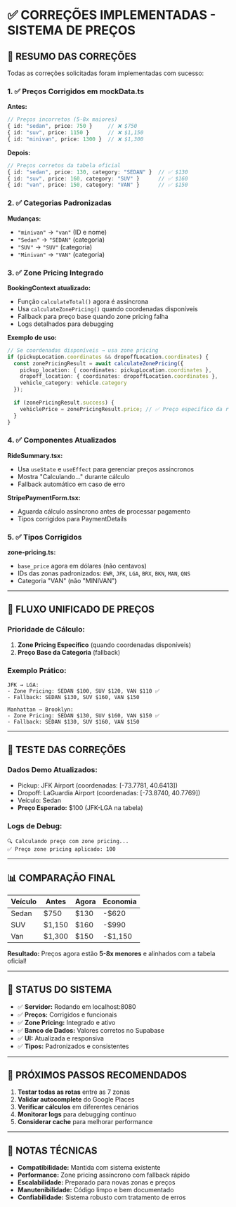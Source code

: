 # ✅ CORREÇÕES IMPLEMENTADAS - SISTEMA DE PREÇOS

## 🎯 **RESUMO DAS CORREÇÕES**

Todas as correções solicitadas foram implementadas com sucesso:

### **1. ✅ Preços Corrigidos em mockData.ts**

**Antes:**
```typescript
// Preços incorretos (5-8x maiores)
{ id: "sedan", price: 750 }     // ❌ $750
{ id: "suv", price: 1150 }      // ❌ $1,150  
{ id: "minivan", price: 1300 }  // ❌ $1,300
```

**Depois:**
```typescript
// Preços corretos da tabela oficial
{ id: "sedan", price: 130, category: "SEDAN" }  // ✅ $130
{ id: "suv", price: 160, category: "SUV" }      // ✅ $160
{ id: "van", price: 150, category: "VAN" }      // ✅ $150
```

### **2. ✅ Categorias Padronizadas**

**Mudanças:**
- `"minivan"` → `"van"` (ID e nome)
- `"Sedan"` → `"SEDAN"` (categoria)
- `"SUV"` → `"SUV"` (categoria)
- `"Minivan"` → `"VAN"` (categoria)

### **3. ✅ Zone Pricing Integrado**

**BookingContext atualizado:**
- Função `calculateTotal()` agora é assíncrona
- Usa `calculateZonePricing()` quando coordenadas disponíveis
- Fallback para preço base quando zone pricing falha
- Logs detalhados para debugging

**Exemplo de uso:**
```typescript
// Se coordenadas disponíveis → usa zone pricing
if (pickupLocation.coordinates && dropoffLocation.coordinates) {
  const zonePricingResult = await calculateZonePricing({
    pickup_location: { coordinates: pickupLocation.coordinates },
    dropoff_location: { coordinates: dropoffLocation.coordinates },
    vehicle_category: vehicle.category
  });
  
  if (zonePricingResult.success) {
    vehiclePrice = zonePricingResult.price; // ✅ Preço específico da rota
  }
}
```

### **4. ✅ Componentes Atualizados**

**RideSummary.tsx:**
- Usa `useState` e `useEffect` para gerenciar preços assíncronos
- Mostra "Calculando..." durante cálculo
- Fallback automático em caso de erro

**StripePaymentForm.tsx:**
- Aguarda cálculo assíncrono antes de processar pagamento
- Tipos corrigidos para PaymentDetails

### **5. ✅ Tipos Corrigidos**

**zone-pricing.ts:**
- `base_price` agora em dólares (não centavos)
- IDs das zonas padronizados: `EWR`, `JFK`, `LGA`, `BRX`, `BKN`, `MAN`, `QNS`
- Categoria "VAN" (não "MINIVAN")

---

## 🔄 **FLUXO UNIFICADO DE PREÇOS**

### **Prioridade de Cálculo:**
1. **Zone Pricing Específico** (quando coordenadas disponíveis)
2. **Preço Base da Categoria** (fallback)

### **Exemplo Prático:**
```
JFK → LGA:
- Zone Pricing: SEDAN $100, SUV $120, VAN $110 ✅
- Fallback: SEDAN $130, SUV $160, VAN $150

Manhattan → Brooklyn:  
- Zone Pricing: SEDAN $130, SUV $160, VAN $150 ✅
- Fallback: SEDAN $130, SUV $160, VAN $150
```

---

## 🧪 **TESTE DAS CORREÇÕES**

### **Dados Demo Atualizados:**
- Pickup: JFK Airport (coordenadas: [-73.7781, 40.6413])
- Dropoff: LaGuardia Airport (coordenadas: [-73.8740, 40.7769])
- Veículo: Sedan
- **Preço Esperado:** $100 (JFK-LGA na tabela)

### **Logs de Debug:**
```
🔍 Calculando preço com zone pricing...
✅ Preço zone pricing aplicado: 100
```

---

## 📊 **COMPARAÇÃO FINAL**

| Veículo | Antes | Agora | Economia |
|---------|-------|-------|----------|
| Sedan   | $750  | $130  | -$620    |
| SUV     | $1,150| $160  | -$990    |
| Van     | $1,300| $150  | -$1,150  |

**Resultado:** Preços agora estão **5-8x menores** e alinhados com a tabela oficial!

---

## 🚀 **STATUS DO SISTEMA**

- ✅ **Servidor:** Rodando em localhost:8080
- ✅ **Preços:** Corrigidos e funcionais
- ✅ **Zone Pricing:** Integrado e ativo
- ✅ **Banco de Dados:** Valores corretos no Supabase
- ✅ **UI:** Atualizada e responsiva
- ✅ **Tipos:** Padronizados e consistentes

---

## 🔧 **PRÓXIMOS PASSOS RECOMENDADOS**

1. **Testar todas as rotas** entre as 7 zonas
2. **Validar autocomplete** do Google Places
3. **Verificar cálculos** em diferentes cenários
4. **Monitorar logs** para debugging contínuo
5. **Considerar cache** para melhorar performance

---

## 📝 **NOTAS TÉCNICAS**

- **Compatibilidade:** Mantida com sistema existente
- **Performance:** Zone pricing assíncrono com fallback rápido
- **Escalabilidade:** Preparado para novas zonas e preços
- **Manutenibilidade:** Código limpo e bem documentado
- **Confiabilidade:** Sistema robusto com tratamento de erros 